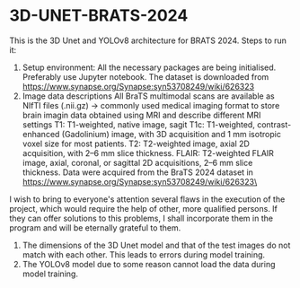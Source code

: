 # 3D-UNET-BRATS-2024
This is the 3D Unet and YOLOv8 architecture for BRATS 2024.
Steps to run it:
1. Setup environment: All the necessary packages are being initialised. Preferably use Jupyter notebook. 
The dataset is downloaded from https://www.synapse.org/Synapse:syn53708249/wiki/626323
2. Image data descriptions
All BraTS multimodal scans are available as NIfTI files (.nii.gz) -> commonly used medical imaging format to store brain imagin data obtained using MRI and describe different MRI settings
T1: T1-weighted, native image, sagit
T1c: T1-weighted, contrast-enhanced (Gadolinium) image, with 3D acquisition and 1 mm isotropic voxel size for most patients.
T2: T2-weighted image, axial 2D acquisition, with 2–6 mm slice thickness.
FLAIR: T2-weighted FLAIR image, axial, coronal, or sagittal 2D acquisitions, 2–6 mm slice thickness.
Data were acquired from the BraTS 2024 dataset in https://www.synapse.org/Synapse:syn53708249/wiki/626323\

I wish to bring to everyone's attention several flaws in the execution of the project, which would require the help of other, more qualified persons. If they can offer solutions to this problems, I shall incorporate them in the program and will be eternally grateful to them.
1. The dimensions of the 3D Unet model and that of the test images do not match with each other. This leads to errors during model training.
2. The YOLOv8 model due to some reason cannot load the data during model training.



